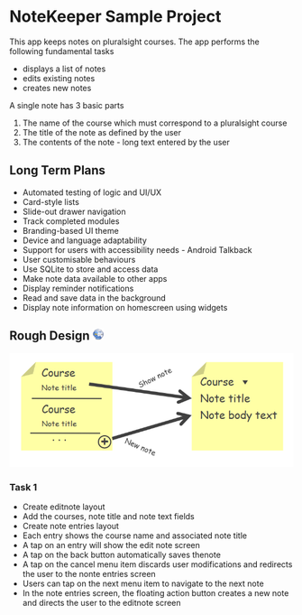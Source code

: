 # NoteKeeper Sample Project

This app keeps notes on pluralsight courses.
The app performs the following fundamental tasks

- displays a list of notes
- edits existing notes
- creates new notes

A single note has 3 basic parts

1. The name of the course which must correspond to a pluralsight course
2. The title of the note as defined by the user
3. The contents of the note - long text entered by the user

## Long Term Plans

+ Automated testing of logic and UI/UX
+ Card-style lists
+ Slide-out drawer navigation
+ Track completed modules
+ Branding-based UI theme
+ Device and language adaptability
+ Support for users with accessibility needs - Android Talkback
+ User customisable behaviours
+ Use SQLite to store and access data
+ Make note data available to other apps
+ Display reminder notifications
+ Read and save data in the background
+ Display note information on homescreen using widgets

## Rough Design [![Image Source](imgs/link.png)](https://app.pluralsight.com/course-player?clipId=669540f2-56a5-4223-a840-6671d9848d9b "Image source" )

![Rough Design](imgs/rough-design.png "Rough Design")

### Task 1

* Create editnote layout
* Add the courses, note title and note text fields
* Create note entries layout
* Each entry shows the course name and associated note title
* A tap on an entry will show the edit note screen
* A tap on the back button automatically saves thenote
* A tap on the cancel menu item discards user modifications and
    redirects the user to the nonte entries screen
* Users can tap on the next menu item to navigate to the next note
* In the note entries screen, the floating action button creates a new
    note and directs the user to the editnote screen
